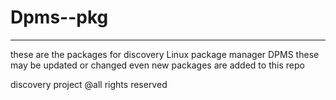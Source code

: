 # Dpms--pkg
--------------
these are the packages for discovery Linux package manager DPMS these may be updated or changed even new packages are added to this repo

discovery project @all rights reserved 
